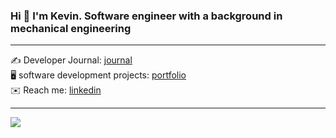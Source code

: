 ### Hi 👋 I'm Kevin. Software engineer with a background in mechanical engineering

---

✍️ Developer Journal: [journal](https://github.com/kevin-lambda/kevin-lambda/blob/main/dev_log.md)  
🖥️ software development projects: [portfolio](https://kevin-lam.vercel.app/)  
✉️ Reach me: [linkedin](https://www.linkedin.com/in/kevin-q-lam/)

---

![](https://komarev.com/ghpvc/?username=kevin-lambda&color=green)
